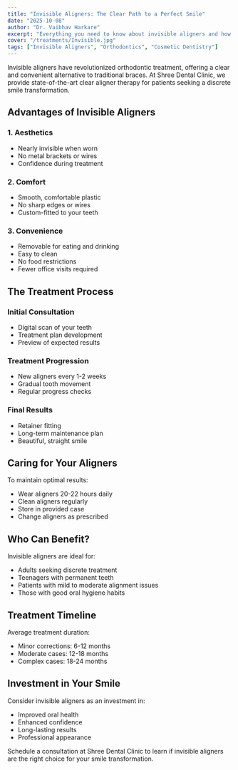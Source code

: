 ```yaml
---
title: "Invisible Aligners: The Clear Path to a Perfect Smile"
date: "2025-10-08"
author: "Dr. Vaibhav Harkare"
excerpt: "Everything you need to know about invisible aligners and how they can transform your smile discreetly."
cover: "/treatments/Invisible.jpg"
tags: ["Invisible Aligners", "Orthodontics", "Cosmetic Dentistry"]
---
```


Invisible aligners have revolutionized orthodontic treatment, offering a clear and convenient alternative to traditional braces. At Shree Dental Clinic, we provide state-of-the-art clear aligner therapy for patients seeking a discrete smile transformation.

## Advantages of Invisible Aligners

### 1. Aesthetics
- Nearly invisible when worn
- No metal brackets or wires
- Confidence during treatment

### 2. Comfort
- Smooth, comfortable plastic
- No sharp edges or wires
- Custom-fitted to your teeth

### 3. Convenience
- Removable for eating and drinking
- Easy to clean
- No food restrictions
- Fewer office visits required

## The Treatment Process

### Initial Consultation
- Digital scan of your teeth
- Treatment plan development
- Preview of expected results

### Treatment Progression
- New aligners every 1-2 weeks
- Gradual tooth movement
- Regular progress checks

### Final Results
- Retainer fitting
- Long-term maintenance plan
- Beautiful, straight smile

## Caring for Your Aligners

To maintain optimal results:
- Wear aligners 20-22 hours daily
- Clean aligners regularly
- Store in provided case
- Change aligners as prescribed

## Who Can Benefit?

Invisible aligners are ideal for:
- Adults seeking discrete treatment
- Teenagers with permanent teeth
- Patients with mild to moderate alignment issues
- Those with good oral hygiene habits

## Treatment Timeline

Average treatment duration:
- Minor corrections: 6-12 months
- Moderate cases: 12-18 months
- Complex cases: 18-24 months

## Investment in Your Smile

Consider invisible aligners as an investment in:
- Improved oral health
- Enhanced confidence
- Long-lasting results
- Professional appearance

Schedule a consultation at Shree Dental Clinic to learn if invisible aligners are the right choice for your smile transformation.